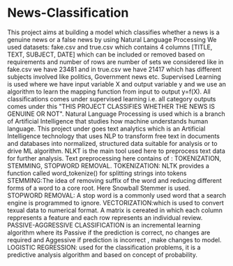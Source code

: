 # News-Classification
This project aims at building a model which classifies whether a news is a genuine news or a false news  by using Natural Language Processing
We used datasets: fake.csv and true.csv which contains 4 columns [TITLE, TEXT, SUBJECT, DATE] which can be included or removed based on requirements and number of rows are number of sets we considered like in fake.csv we have 23481 and in true.csv we have 21417 which has different subjects involved like politics, Government news etc.
Supervised Learning is used where we have input variable X and output variable y and we use an algorithm to learn the mapping function from input to output y=f(X). All classifications comes under supervised learning i.e. all category outputs comes under this "THIS PROJECT CLASSIFIES WHETHER THE NEWS IS GENUINE OR NOT".
Natural Language Processing is used which is a branch of Artificial Intelligence that studies how machine understands human language. This project under goes text analytics which is an Artificial Intelligence technology that uses NLP to transform free text in documents and databases into normalized, structured data suitable for analysis or to drive ML algorithm.
NLKT is the main tool used here to preprocess text data for further analysis. Text preprocessing here contains of : TOKENIZATION, STEMMING, STOPWORD REMOVAL.
TOKENIZATION: NLTK provides a function called word_tokenize() for splitting strings into tokens
STEMMING:The idea of removing suffix of the word and reducing different forms of a word to a core root. Here Snowball Stemmer is used.
STOPWORD REMOVAL: A stop word is a commonly used word that a search engine is programmed to ignore.
VECTORIZATION:which is used to convert texual data to numerical format. A matrix is cereated in which each column reppresents a feature and each row represents an individual review.
PASSIVE-AGGRESSIVE CLASSIFICATION is an incremental learning algorithm where its Passive if the prediction is correct, no changes are required and Aggessive if prediction is incorrect , make changes to model.
LOGISTIC REGRESSION: used for the classification problems, it is a predictive analysis algorithm and based on concept of probability.
